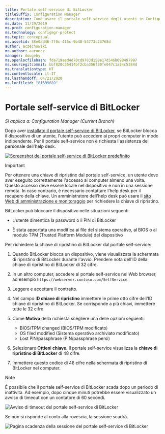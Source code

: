 ```yaml
---
title: Portale self-service di BitLocker
titleSuffix: Configuration Manager
description: Come usare il portale self-service degli utenti in Configuration Manager per il ripristino di BitLocker
ms.date: 11/29/2019
ms.prod: configuration-manager
ms.technology: configmgr-protect
ms.topic: conceptual
ms.assetid: 88e0ad46-7f0c-4f5c-9b48-54773c23768d
author: aczechowski
ms.author: aaroncz
manager: dougeby
ms.openlocfilehash: fda719aed4d70cd9783d158e17d546b698497997
ms.sourcegitcommit: bbf820c35414bf2cba356f30fe047c1a34c5384d
ms.translationtype: HT
ms.contentlocale: it-IT
ms.lasthandoff: 04/21/2020
ms.locfileid: "81699689"
---
```

# <a name="bitlocker-self-service-portal"></a>Portale self-service di BitLocker

*Si applica a: Configuration Manager (Current Branch)*

<!--3601034-->

Dopo aver [installato il portale self-service di BitLocker](setup-websites.md), se BitLocker blocca il dispositivo di un utente, l'utente può accedere ai propri computer in modo indipendente. Per il portale self-service non è richiesta l'assistenza del personale dell'help desk.

[![Screenshot del portale self-service di BitLocker predefinito](media/bitlocker-self-service-portal.png)](media/bitlocker-self-service-portal.png#lightbox)

> [!IMPORTANT]
> Per ottenere una chiave di ripristino dal portale self-service, un utente deve aver eseguito correttamente l'accesso al computer almeno una volta. Questo accesso deve essere locale nel dispositivo e non in una sessione remota. In caso contrario, è necessario contattare l'help desk per il recupero della chiave. Un amministratore dell'help desk può usare il [sito Web di amministrazione e monitoraggio](helpdesk-portal.md) per richiedere la chiave di ripristino.

BitLocker può bloccare il dispositivo nelle situazioni seguenti:

- L'utente dimentica la password o il PIN di BitLocker

- È stata apportata una modifica ai file del sistema operativo, al BIOS o al modulo TPM (Trusted Platform Module) del dispositivo

Per richiedere la chiave di ripristino di BitLocker dal portale self-service:

1. Quando BitLocker blocca un dispositivo, viene visualizzata la schermata di ripristino di BitLocker durante l'avvio. Prendere nota dell'ID della chiave di ripristino di BitLocker di 32 cifre.

1. In un altro computer, accedere al portale self-service nel Web browser, ad esempio `https://webserver.contoso.com/SelfService`.

1. Leggere e accettare il contratto.

1. Nel campo **ID chiave di ripristino** immettere le prime otto cifre dell'ID chiave di ripristino di BitLocker. Se corrisponde a più chiavi, immettere tutte le 32 cifre.

1. Come **Motivo** della richiesta scegliere una delle opzioni seguenti:

    - BIOS/TPM changed (BIOS/TPM modificato)
    - OS filed modified (Sistema operativo archiviato modificato)
    - Lost PIN/passphrase (PIN/passphrase persi)

1. Selezionare **Ottieni chiave**. Il portale self-service visualizza la **chiave di ripristino di BitLocker** di 48 cifre.

1. Immettere questo codice di 48 cifre nella schermata di ripristino di BitLocker nel computer.

> [!NOTE]
> È possibile che il portale self-service di BitLocker scada dopo un periodo di inattività. Ad esempio, dopo cinque minuti potrebbe essere visualizzato un avviso di timeout con un contatore di 60 secondi.
>
> ![Avviso di timeout del portale self-service di BitLocker](media/bitlocker-self-service-portal-timeout-warning.png)
>
> Se non si risponde al conto alla rovescia, la sessione scadrà.
>
> ![Pagina scadenza della sessione del portale self-service di BitLocker](media/bitlocker-self-service-portal-session-expired.png)
